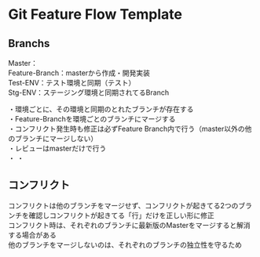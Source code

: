 # Git Feature Flow Template

## Branchs
Master：  
Feature-Branch：masterから作成・開発実装  
Test-ENV：テスト環境と同期（テスト）  
Stg-ENV：ステージング環境と同期されてるBranch  

・環境ごとに、その環境と同期のとれたブランチが存在する  
・Feature-Branchを環境ごとのブランチにマージする  
・コンフリクト発生時も修正は必ずFeature Branch内で行う（master以外の他のブランチにマージしない）  
・レビューはmasterだけで行う  
・
・

## コンフリクト
コンフリクトは他のブランチをマージせず、コンフリクトが起きてる2つのブランチを確認しコンフリクトが起きてる「行」だけを正しい形に修正  
コンフリクト時は、それぞれのブランチに最新版のMasterをマージすると解消する場合がある  
他のブランチをマージしないのは、それぞれのブランチの独立性を守るため  



